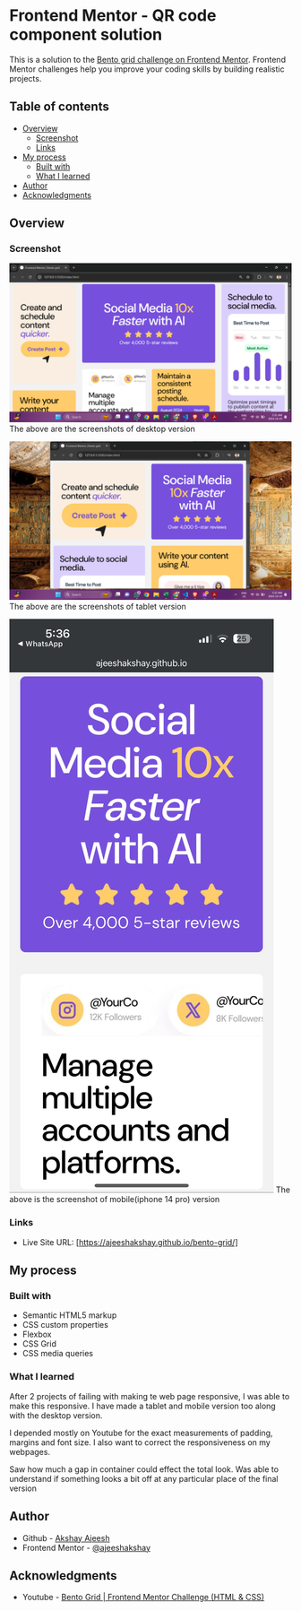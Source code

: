 # Frontend Mentor - QR code component solution

This is a solution to the [Bento grid challenge on Frontend Mentor](https://www.frontendmentor.io/challenges/bento-grid-RMydElrlOj). Frontend Mentor challenges help you improve your coding skills by building realistic projects. 

## Table of contents

- [Overview](#overview)
  - [Screenshot](#screenshot)
  - [Links](#links)
- [My process](#my-process)
  - [Built with](#built-with)
  - [What I learned](#what-i-learned)
- [Author](#author)
- [Acknowledgments](#acknowledgments)

## Overview

### Screenshot

![](./desktop-screenshot.png)
The above are the screenshots of desktop version

![](./tablet-screenshot.png)
The above are the screenshots of tablet version

![](./mobile-screenshot.jpg)
The above is the screenshot of mobile(iphone 14 pro) version

### Links

- Live Site URL: [https://ajeeshakshay.github.io/bento-grid/]

## My process

### Built with

- Semantic HTML5 markup
- CSS custom properties
- Flexbox
- CSS Grid
- CSS media queries


### What I learned

After 2 projects of failing with making te web page responsive, I was able to make this responsive. I have made a tablet and mobile version too along with the desktop version.

I depended mostly on Youtube for the exact measurements of padding, margins and font size. I also want to correct the responsiveness on my webpages. 

Saw how much a gap in container could effect the total look. Was able to understand if something looks a bit off at any particular place of the final version

## Author

- Github - [Akshay Ajeesh](https://github.com/ajeeshakshay)
- Frontend Mentor - [@ajeeshakshay](https://www.frontendmentor.io/profile/ajeeshakshay)


## Acknowledgments

- Youtube - [Bento Grid | Frontend Mentor Challenge (HTML & CSS)](https://www.youtube.com/watch?v=-muwduB2G1A)